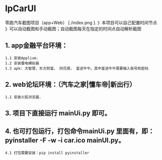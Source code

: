 # lpCarUI
零跑汽车截图项目（app+Web）
[./index.png ]. 
》本项目可以自己配置时间节点
》可以自动截图和手动截图；自动截图每天在指定的时间点自动解析截图
## 1. app金融平台环境：
```
1.1 安装Applium.
1.2 安装雷电模拟器
1.3 apk: 大智慧，东方财富， 同花顺， 富途牛牛。其中富途牛牛需要输入账号和密码
```
## 2. web论坛环境：（汽车之家|懂车帝|新出行）
```
1.1 安装火狐浏览器. 
```

## 3. 项目下直接运行 mainUi.py 即可。

## 4. 也可打包运行，打包命令mainUi.py 里面有，即：pyinstaller -F -w -i car.ico mainUI.py。
```
4.1 打包需要安装：pip install pyinstaller
```
